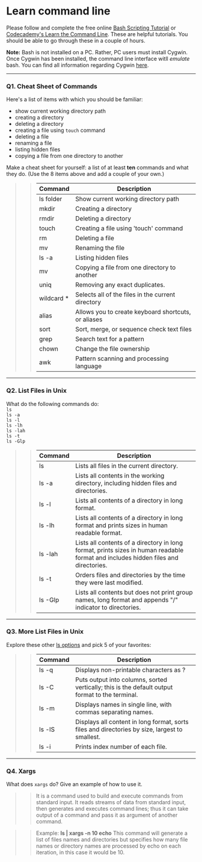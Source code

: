 # Learn command line

Please follow and complete the free online [Bash Scripting Tutorial](https://ryanstutorials.net/bash-scripting-tutorial/) or [Codecademy's Learn the Command Line](https://www.codecademy.com/learn/learn-the-command-line). These are helpful tutorials. You should be able to go through these in a couple of hours.

**Note:** Bash is not installed on a PC. Rather, PC users must install Cygwin. Once Cygwin has been installed, the command line interface witll _emulate_ bash. You can find all information regarding Cygwin [here](https://www.cygwin.com/).

---

### Q1.  Cheat Sheet of Commands  

Here's a list of items with which you should be familiar:  
* show current working directory path
* creating a directory
* deleting a directory
* creating a file using `touch` command
* deleting a file
* renaming a file
* listing hidden files
* copying a file from one directory to another

Make a cheat sheet for yourself: a list of at least **ten** commands and what they do.  (Use the 8 items above and add a couple of your own.)  

> > | Command              | Description                                          |
> > | -------------------- | ---------------------------------------------------- |
> > | ls folder            | Show current working directory path                  |
> > | mkdir                | Creating a directory                                 |
> > | rmdir                | Deleting a directory                                 |
> > | touch                | Creating a file using 'touch' command                |
> > | rm                   | Deleting a file                                      |
> > | mv                   | Renaming the file                                    |
> > | ls -a                | Listing hidden files                                 |
> > | mv                   | Copying a file from one directory to another         |
> > | uniq                 | Removing any exact duplicates.                       |
> > | wildcard *           | Selects all of the files in the current directory    |
> > | alias                | Allows you to create keyboard shortcuts, or aliases  |
> > | sort                 | Sort, merge, or sequence check text files            |
> > | grep                 | Search text for a pattern                            |
> > | chown                | Change the file ownership                            |
> > | awk                 | Pattern scanning and processing language              |
---

### Q2.  List Files in Unix   

What do the following commands do:  
`ls`  
`ls -a`  
`ls -l`  
`ls -lh`  
`ls -lah`  
`ls -t`  
`ls -Glp`  

> > | Command | Description                                                  |
> > | ------- | ------------------------------------------------------------ |
> > | ls      | Lists all files in the current directory.                    |
> > | ls -a   | Lists all contents in the working directory, including hidden files and directories. |
> > | ls -l   | Lists all contents of a directory in long format.            |
> > | ls -lh  | Lists all contents of a directory in long format and prints sizes in human readable format. |
> > | ls -lah | Lists all contents of a directory in long format, prints sizes in human readable format and includes hidden files and directories. |
> > | ls -t   | Orders files and directories by the time they were last modified. |
> > | ls -Glp | Lists all contents but does not print group names, long format and appends "/" indicator to directories. |

---

### Q3.  More List Files in Unix  

Explore these other [ls options](http://www.techonthenet.com/unix/basic/ls.php) and pick 5 of your favorites:

> > | Command | Description                                                  |
> > | ------- | ------------------------------------------------------------ |
> > | ls -q   | Displays non-printable characters as ?                       |
> > | ls -C   | Puts output into columns, sorted vertically; this is the default output format to the terminal. |
> > | ls -m   | Displays names in single line, with commas separating names. |
> > | ls -lS  | Displays all content in long format, sorts files and directories by size, largest to smallest.                          |
> > | ls -i   | Prints index number of each file. |

---

### Q4.  Xargs   

What does `xargs` do? Give an example of how to use it.

> > It is a command used to build and execute commands from standard input. It reads streams of data from standard input, then generates and executes command lines; thus it can take output of a command and pass it as argument of another command. 

> > Example: **ls | xargs -n 10 echo** This command will generate a list of files names and directories but specifies how many file names or directory names are processed by echo on each iteration, in this case it would be 10. 


